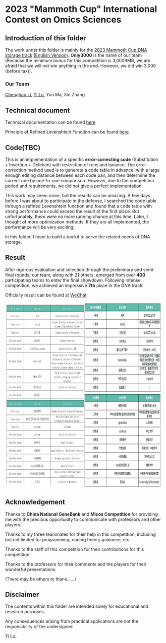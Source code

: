 # 2023 "Mammoth Cup" International Contest on Omics Sciences

## Introduction of this folder
The work under this folder is mainly for the [2023 Mammoth Cup:DNA storage track](https://micos.cngb.org/zh-hans/)  [(English Version)](https://micos.cngb.org/en/). __Only3000__ is the name of our team \(Because the minimum bonus for this competition is 3,000RMB, we are afraid that we will not win anything in the end. However, we did win 3,000 \(before tax\)\). 

### Our Team
[Chenghao Li](https://scholar.google.com/citations?user=fBmz2LsAAAAJ&hl=zh-CN), [Yi Lu](https://ylu1997.github.io/), Yun Ma, Xin Zhang


<!-- In the __Original\_Work__ folder, I upload the code that my team submitted in the race. But many of these Settings are specific to this competition. In real DNA storage, it can be a bit more complicated. I will tidy it up and consider further optimization for it.    -->

## Technical document

Technical documentation can be found [here](https://ylu1997.github.io/Only3000/dnapdf.pdf)

Principle of Refined Levenshtein Function can be found [here](https://ylu1997.github.io/Only3000/Refined_Levenshtein.pdf)
## Code(TBC)

This is an implementation of a specific __error-correcting code__ \(Substitution + Insertion + Deletion\) with restriction of runs and balance. The error correction method used is to generate a code table in advance, with a large enough editing distance between each code pair, and then determine the correct one by one-to-one comparison. However, due to the competition period and requirements, we did not give a perfect implementation.  

This work may seem naive, but the results can be amazing. A few days before I was about to participate in the defense, I searched the code table through a refined Levenshtein function and found that a code table with strong performance could exceed the result of the first place. But unfortunately, there were no more running chance at this time. Later, I thought of more optimization methods. If they are all implemented, the performance will be very exciting.  

In this folder, I hope to build a toolkit to serve the related needs of DNA storage.

## Result

After rigorous evaluation and selection through the preliminary and semi-final rounds, our team, along with 21 others, emerged from over **400** participating teams to enter the final showdown. Following intense competition, we achieved an impressive **7th** place in the DNA track!

Officially result can be found at [WeChat](https://mp.weixin.qq.com/s/xq53KaUbMAaSAgBOdpPBeg)

<img src="Original_Work/dnatrack_all.png" alt="result" width="1000" height="600">

## Acknowledgement

Thanks to __China National GeneBank__ and __Micos Competition__ for providing me with the precious opportunity to communicate with professors and other players.  

Thanks to my three teammates for their help in this competition, including but not limited to: programming, coding theory guidance, etc.   

Thanks to the staff of this competition for their contributions for this competition.  

Thanks to the professors for their comments and the players for their wonderful presentations.  

\(There may be others to thank......\)

## Disclaimer

The contents within this folder are intended solely for educational and research purposes.

Any consequences arising from practical applications are not the responsibility of the undersigned.


Yi Lu.

